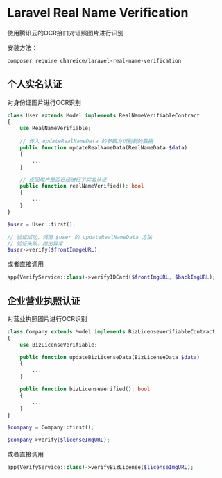 # Laravel Real Name Verification
使用腾讯云的OCR接口对证照图片进行识别

安装方法：
```bash
composer require chareice/laravel-real-name-verification
```
## 个人实名认证
对身份证图片进行OCR识别

```php
class User extends Model implements RealNameVerifiableContract
{
    use RealNameVerifiable;
    
    // 传入 updateRealNameData 的参数为识别到的数据
    public function updateRealNameData(RealNameData $data)
    {
        ...
    }

    // 返回用户是否已经进行了实名认证
    public function realNameVerified(): bool
    {
        ...
    }
}

$user = User::first();

// 验证成功，调用 $user 的 updateRealNameData 方法
// 验证失败，抛出异常
$user->verify($frontImageURL);

```
或者直接调用 
```php
app(VerifyService::class)->verifyIDCard($frontImgURL, $backImgURL);
```

## 企业营业执照认证
对营业执照图片进行OCR识别

```php
class Company extends Model implements BizLicenseVerifiableContract
{
    use BizLicenseVerifiable;

    public function updateBizLicenseData(BizLicenseData $data)
    {
        ...
    }

    public function bizLicenseVerified(): bool
    {
        ...
    }
}

$company = Company::first();

$company->verify($licenseImgURL);
```

或者直接调用
```php
app(VerifyService::class)->verifyBizLicense($licenseImgURL);
```